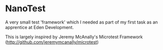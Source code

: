 NanoTest
========

A very small test 'framework' which I needed as part of my first task as an apprentice at Eden Development.

This is largely inspired by Jeremy McAnally's Microtest Framework (http://github.com/jeremymcanally/microtest)
